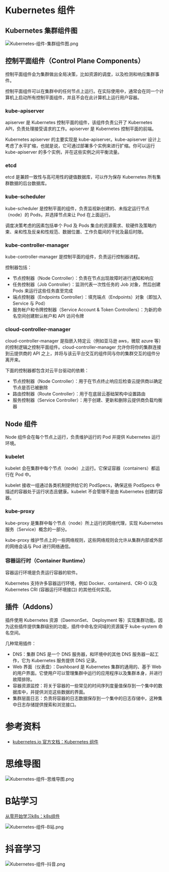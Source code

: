 # Kubernetes 组件

## Kubernetes 集群组件图

![Kubernetes-组件-集群组件图.png](https://cnymw.github.io/GolangStudy/docs/Kubernetes-组件/Kubernetes-组件-集群组件图.png)

## 控制平面组件（Control Plane Components）

控制平面组件会为集群做出全局决策，比如资源的调度，以及检测和响应集群事件。

控制平面组件可以在集群中的任何节点上运行。在实际使用中，通常会在同一个计算机上启动所有控制平面组件，并且不会在此计算机上运行用户容器。

### kube-apiserver 

apiserver 是 Kubernetes 控制平面的组件，该组件负责公开了 Kubernetes API，负责处理接受请求的工作。apiserver 是 Kubernetes 控制平面的前端。

Kubernetes apiserver 的主要实现是 kube-apiserver。kube-apiserver 设计上考虑了水平扩缩，也就是说，它可通过部署多个实例来进行扩缩。你可以运行 kube-apiserver 的多个实例，并在这些实例之间平衡流量。

### etcd

etcd 是兼顾一致性与高可用性的键值数据库，可以作为保存 Kubernetes 所有集群数据的后台数据库。

### kube-scheduler

kube-scheduler 是控制平面的组件，负责监视新创建的、未指定运行节点（node）的 Pods，并选择节点来让 Pod 在上面运行。

调度决策考虑的因素包括单个 Pod 及 Pods 集合的资源需求、软硬件及策略约束、亲和性及反亲和性规范、数据位置、工作负载间的干扰及最后时限。

### kube-controller-manager

kube-controller-manager 是控制平面的组件，负责运行控制器进程。

控制器包括：

- 节点控制器（Node Controller）：负责在节点出现故障时进行通知和响应
- 任务控制器（Job Controller）：监测代表一次性任务的 Job 对象，然后创建 Pods 来运行这些任务直至完成
- 端点控制器（Endpoints Controller）：填充端点（Endpoints）对象（即加入 Service 与 Pod）
- 服务帐户和令牌控制器（Service Account & Token Controllers）：为新的命名空间创建默认帐户和 API 访问令牌

### cloud-controller-manager 

cloud-controller-manager 是指嵌入特定云（例如亚马逊 aws，微软 azure 等）的控制逻辑之控制平面组件。cloud-controller-manager 允许你将你的集群连接到云提供商的 API 之上，并将与该云平台交互的组件同与你的集群交互的组件分离开来。

下面的控制器都包含对云平台驱动的依赖：

- 节点控制器（Node Controller）：用于在节点终止响应后检查云提供商以确定节点是否已被删除
- 路由控制器（Route Controller）：用于在底层云基础架构中设置路由
- 服务控制器（Service Controller）：用于创建、更新和删除云提供商负载均衡器

## Node 组件

Node 组件会在每个节点上运行，负责维护运行的 Pod 并提供 Kubernetes 运行环境。

### kubelet 

kubelet 会在集群中每个节点（node）上运行。它保证容器（containers）都运行在 Pod 中。

kubelet 接收一组通过各类机制提供给它的 PodSpecs，确保这些 PodSpecs 中描述的容器处于运行状态且健康。kubelet 不会管理不是由 Kubernetes 创建的容器。

### kube-proxy 

kube-proxy 是集群中每个节点（node）所上运行的网络代理，实现 Kubernetes 服务（Service）概念的一部分。

kube-proxy 维护节点上的一些网络规则，这些网络规则会允许从集群内部或外部的网络会话与 Pod 进行网络通信。

### 容器运行时（Container Runtime）

容器运行环境是负责运行容器的软件。

Kubernetes 支持许多容器运行环境，例如 Docker、containerd、CRI-O 以及 Kubernetes CRI (容器运行环境接口) 的其他任何实现。

## 插件（Addons）

插件使用 Kubernetes 资源（DaemonSet、 Deployment 等）实现集群功能。因为这些插件提供集群级别的功能，插件中命名空间域的资源属于 kube-system 命名空间。

几种常用插件：

- DNS：集群 DNS 是一个 DNS 服务器，和环境中的其他 DNS 服务器一起工作，它为 Kubernetes 服务提供 DNS 记录。
- Web 界面（仪表盘）：Dashboard 是 Kubernetes 集群的通用的、基于 Web 的用户界面。它使用户可以管理集群中运行的应用程序以及集群本身，并进行故障排除。
- 容器资源监控：将关于容器的一些常见的时间序列度量值保存到一个集中的数据库中，并提供浏览这些数据的界面。
- 集群层面日志：负责将容器的日志数据保存到一个集中的日志存储中，这种集中日志存储提供搜索和浏览接口。

# 参考资料

- [kubernetes.io 官方文档：Kubernetes 组件](https://kubernetes.io/zh-cn/docs/concepts/overview/components/)

# 思维导图

![Kubernetes-组件-思维导图.png](https://cnymw.github.io/GolangStudy/docs/Kubernetes-组件/Kubernetes-组件-思维导图.png)

# B站学习

[从零开始学习k8s：k8s组件](https://www.bilibili.com/video/BV13G4y1a7oq/)

![Kubernetes-组件-B站.png](https://cnymw.github.io/GolangStudy/docs/Kubernetes-组件/Kubernetes-组件-B站.png)

# 抖音学习

![Kubernetes-组件-抖音.png](https://cnymw.github.io/GolangStudy/docs/Kubernetes-组件/Kubernetes-组件-抖音.png)
